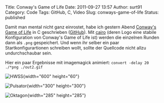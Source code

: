 Title: Conway's Game of Life
Date: 2011-09-27 13:57
Author: surt91
Category: Code
Tags: GitHub, C, Video
Slug: conways-game-of-life
Status: published

Damit man mental nicht ganz einrostet, habe ich gestern Abend
[Conway's Game of Life](http://de.wikipedia.org/wiki/Conways_Spiel_des_Lebens)
in C geschrieben ([GitHub](https://github.com/surt91/conway)). Mit
[cairo](http://cairographics.org/) (deren Logo eine stabile
Konfiguration von Conway's Game of Life ist) werden die einzelnen Runden dann als
`.png` gespeichert. Und wenn ihr selber ein paar Startkonfigurartionen
schreiben wollt, sollte der Quellcode nicht allzu undurchschaubar sein.

Hier ein paar Ergebnisse mit imagemagick animiert:
`convert -delay 20 ./*png ./out2.gif`

![HWSS]({filename}/img/conway1.gif){width="600" height="60"}

![Pulsator]({filename}/img/conway2.gif){width="300" height="300"}

![Oktagon]({filename}/img/conway3.gif){width="285" height="285"}


